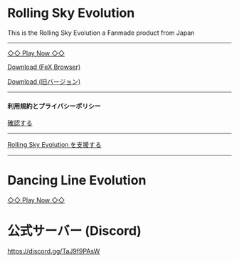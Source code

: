 <meta http-equiv="content-language" content="ja">
<meta name="robots" content="noindex">

# Rolling Sky Evolution
<p>This is the Rolling Sky Evolution a Fanmade product from Japan</p>

<hr size="3"/>

[◇◇ Play Now ◇◇](https://figseu-technology.github.io/)

<a href="https://github.com/Figseu-Technology/figseu-technology.github.io/releases/download/RSE_v1.0%CE%94/FeXBrowser.apk">Download (FeX Browser)</a>

<a href="https://github.com/Figseu-Technology/figseu-technology.github.io/releases/download/RSE_vE2.2/Rolling.Sky.Evolution.VerE2.2.zip">Download (旧バージョン)</a>

<hr size="3"/>

#### 利用規約とプライバシーポリシー

[確認する](https://figseu-technology.github.io/RCN_6N7eGCtczZLUxhJAud24RSH4D6QCdbTJpM9nYpFtQetriKYnka.html)

<hr size="3"/>

<a href="https://ko-fi.com/udalice">Rolling Sky Evolution を支援する</a>

<hr size="3">

# Dancing Line Evolution

[◇◇ Play Now ◇◇](https://figseu-technology.github.io/Dancing%20Line/)

# 公式サーバー (Discord)

https://discord.gg/TaJ9f9PAsW
